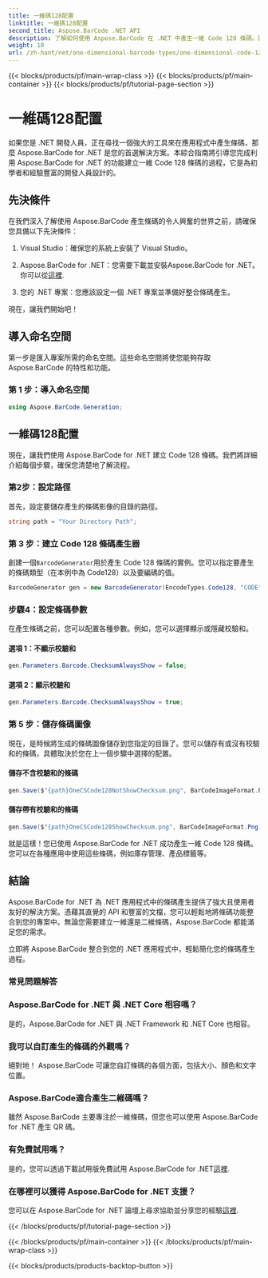 ```yaml
---
title: 一維碼128配置
linktitle: 一維碼128配置
second_title: Aspose.BarCode .NET API
description: 了解如何使用 Aspose.BarCode 在 .NET 中產生一維 Code 128 條碼。請遵循我們的無縫條碼集成分步指南。
weight: 10
url: /zh-hant/net/one-dimensional-barcode-types/one-dimensional-code-128-configuration/
---
```


{{< blocks/products/pf/main-wrap-class >}}
{{< blocks/products/pf/main-container >}}
{{< blocks/products/pf/tutorial-page-section >}}

# 一維碼128配置


如果您是 .NET 開發人員，正在尋找一個強大的工具來在應用程式中產生條碼，那麼 Aspose.BarCode for .NET 是您的首選解決方案。本綜合指南將引導您完成利用 Aspose.BarCode for .NET 的功能建立一維 Code 128 條碼的過程，它是為初學者和經驗豐富的開發人員設計的。 

## 先決條件

在我們深入了解使用 Aspose.BarCode 產生條碼的令人興奮的世界之前，請確保您具備以下先決條件：

1. Visual Studio：確保您的系統上安裝了 Visual Studio。

2.  Aspose.BarCode for .NET：您需要下載並安裝Aspose.BarCode for .NET。你可以從[這裡](https://releases.aspose.com/barcode/net/).

3. 您的 .NET 專案：您應該設定一個 .NET 專案並準備好整合條碼產生。

現在，讓我們開始吧！

## 導入命名空間

第一步是匯入專案所需的命名空間。這些命名空間將使您能夠存取 Aspose.BarCode 的特性和功能。

### 第 1 步：導入命名空間

```csharp
using Aspose.BarCode.Generation;
```

## 一維碼128配置

現在，讓我們使用 Aspose.BarCode for .NET 建立 Code 128 條碼。我們將詳細介紹每個步驟，確保您清楚地了解流程。

### 第2步：設定路徑

首先，設定要儲存產生的條碼影像的目錄的路徑。

```csharp
string path = "Your Directory Path";
```

### 第 3 步：建立 Code 128 條碼產生器

創建一個`BarcodeGenerator`用於產生 Code 128 條碼的實例。您可以指定要產生的條碼類型（在本例中為 Code128）以及要編碼的值。

```csharp
BarcodeGenerator gen = new BarcodeGenerator(EncodeTypes.Code128, "CODE");
```

### 步驟4：設定條碼參數

在產生條碼之前，您可以配置各種參數。例如，您可以選擇顯示或隱藏校驗和。

#### 選項 1：不顯示校驗和

```csharp
gen.Parameters.Barcode.ChecksumAlwaysShow = false;
```

#### 選項 2：顯示校驗和

```csharp
gen.Parameters.Barcode.ChecksumAlwaysShow = true;
```

### 第 5 步：儲存條碼圖像

現在，是時候將生成的條碼圖像儲存到您指定的目錄了。您可以儲存有或沒有校驗和的條碼，具體取決於您在上一個步驟中選擇的配置。

#### 儲存不含校驗和的條碼

```csharp
gen.Save($"{path}OneCSCode128NotShowChecksum.png", BarCodeImageFormat.Png);
```

#### 儲存帶有校驗和的條碼

```csharp
gen.Save($"{path}OneCSCode128ShowChecksum.png", BarCodeImageFormat.Png);
```

就是這樣！您已使用 Aspose.BarCode for .NET 成功產生一維 Code 128 條碼。您可以在各種應用中使用這些條碼，例如庫存管理、產品標籤等。

## 結論

Aspose.BarCode for .NET 為 .NET 應用程式中的條碼產生提供了強大且使用者友好的解決方案。憑藉其直覺的 API 和豐富的文檔，您可以輕鬆地將條碼功能整合到您的專案中。無論您需要建立一維還是二維條碼，Aspose.BarCode 都能滿足您的需求。

立即將 Aspose.BarCode 整合到您的 .NET 應用程式中，輕鬆簡化您的條碼產生過程。

### 常見問題解答

### Aspose.BarCode for .NET 與 .NET Core 相容嗎？
是的，Aspose.BarCode for .NET 與 .NET Framework 和 .NET Core 也相容。

### 我可以自訂產生的條碼的外觀嗎？
絕對地！ Aspose.BarCode 可讓您自訂條碼的各個方面，包括大小、顏色和文字位置。

### Aspose.BarCode適合產生二維碼嗎？
雖然 Aspose.BarCode 主要專注於一維條碼，但您也可以使用 Aspose.BarCode for .NET 產生 QR 碼。

### 有免費試用嗎？
是的，您可以透過下載試用版免費試用 Aspose.BarCode for .NET[這裡](https://releases.aspose.com/).

### 在哪裡可以獲得 Aspose.BarCode for .NET 支援？
您可以在 Aspose.BarCode for .NET 論壇上尋求協助並分享您的經驗[這裡](https://forum.aspose.com/c/barcode/13).

{{< /blocks/products/pf/tutorial-page-section >}}

{{< /blocks/products/pf/main-container >}}
{{< /blocks/products/pf/main-wrap-class >}}

{{< blocks/products/products-backtop-button >}}
